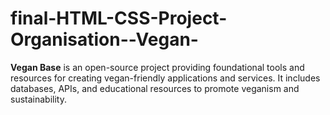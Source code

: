# final-HTML-CSS-Project-Organisation--Vegan-
**Vegan Base** is an open-source project providing foundational tools and resources for creating vegan-friendly applications and services. It includes databases, APIs, and educational resources to promote veganism and sustainability.
